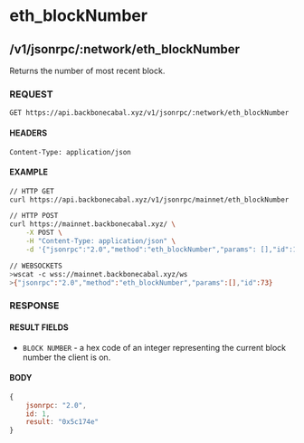 # eth_blockNumber

## /v1/jsonrpc/:network/eth_blockNumber

Returns the number of most recent block.

### REQUEST

`GET https://api.backbonecabal.xyz/v1/jsonrpc/:network/eth_blockNumber`

#### HEADERS

`Content-Type: application/json`

#### EXAMPLE

```bash
// HTTP GET
curl https://api.backbonecabal.xyz/v1/jsonrpc/mainnet/eth_blockNumber

// HTTP POST
curl https://mainnet.backbonecabal.xyz/ \
    -X POST \
    -H "Content-Type: application/json" \
    -d '{"jsonrpc":"2.0","method":"eth_blockNumber","params": [],"id":1}'

// WEBSOCKETS
>wscat -c wss://mainnet.backbonecabal.xyz/ws
>{"jsonrpc":"2.0","method":"eth_blockNumber","params":[],"id":73}
```

### RESPONSE

#### RESULT FIELDS

- `BLOCK NUMBER` - a hex code of an integer representing the current block
  number the client is on.

#### BODY

```js
{
    jsonrpc: "2.0",
    id: 1,
    result: "0x5c174e"
}
```
